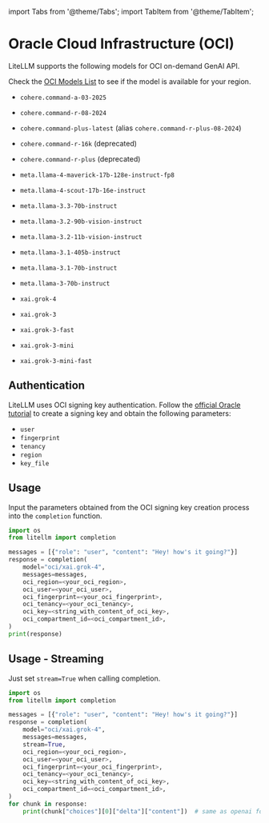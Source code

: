 import Tabs from '@theme/Tabs';
import TabItem from '@theme/TabItem';

# Oracle Cloud Infrastructure (OCI)
LiteLLM supports the following models for OCI on-demand GenAI API.

Check the [OCI Models List](https://docs.oracle.com/en-us/iaas/Content/generative-ai/pretrained-models.htm) to see if the model is available for your region.

- `cohere.command-a-03-2025`
- `cohere.command-r-08-2024`
- `cohere.command-plus-latest` (alias `cohere.command-r-plus-08-2024`)
- `cohere.command-r-16k` (deprecated)
- `cohere.command-r-plus` (deprecated)

- `meta.llama-4-maverick-17b-128e-instruct-fp8`
- `meta.llama-4-scout-17b-16e-instruct`
- `meta.llama-3.3-70b-instruct`
- `meta.llama-3.2-90b-vision-instruct`
- `meta.llama-3.2-11b-vision-instruct`
- `meta.llama-3.1-405b-instruct`
- `meta.llama-3.1-70b-instruct`
- `meta.llama-3-70b-instruct`

- `xai.grok-4`
- `xai.grok-3`
- `xai.grok-3-fast`
- `xai.grok-3-mini`
- `xai.grok-3-mini-fast`

## Authentication

LiteLLM uses OCI signing key authentication. Follow the [official Oracle tutorial](https://docs.oracle.com/en-us/iaas/Content/API/Concepts/apisigningkey.htm) to create a signing key and obtain the following parameters:

- `user`
- `fingerprint`
- `tenancy`
- `region`
- `key_file`

## Usage

Input the parameters obtained from the OCI signing key creation process into the `completion` function.

```python
import os
from litellm import completion

messages = [{"role": "user", "content": "Hey! how's it going?"}]
response = completion(
    model="oci/xai.grok-4",
    messages=messages,
    oci_region=<your_oci_region>,
    oci_user=<your_oci_user>,
    oci_fingerprint=<your_oci_fingerprint>,
    oci_tenancy=<your_oci_tenancy>,
    oci_key=<string_with_content_of_oci_key>,
    oci_compartment_id=<oci_compartment_id>,
)
print(response)
```


## Usage - Streaming
Just set `stream=True` when calling completion.

```python
import os
from litellm import completion

messages = [{"role": "user", "content": "Hey! how's it going?"}]
response = completion(
    model="oci/xai.grok-4",
    messages=messages,
    stream=True,
    oci_region=<your_oci_region>,
    oci_user=<your_oci_user>,
    oci_fingerprint=<your_oci_fingerprint>,
    oci_tenancy=<your_oci_tenancy>,
    oci_key=<string_with_content_of_oci_key>,
    oci_compartment_id=<oci_compartment_id>,
)
for chunk in response:
    print(chunk["choices"][0]["delta"]["content"])  # same as openai format
```
